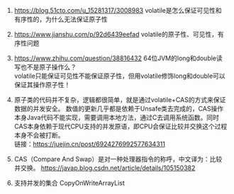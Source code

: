 
1. https://blog.51cto.com/u_15281317/3008983 volatile是怎么保证可见性和有序性的，为什么无法保证原子性

2. https://www.jianshu.com/p/92d6439eefad volatile的原子性、可见性，有序性问题 

3. https://www.zhihu.com/question/38816432 64位JVM的long和double读写也不是原子操作么？   
    volatile只能保证可见性不能保证原子性，但用volatile修饰long和double可以保证其操作原子性！ 
    
4. 原子类的代码并不复杂，逻辑都很简单，就是通过volatile+CAS的方式来保证数据的并发安全。
   数值的更新几乎都是依赖于Unsafe类去完成的，CAS操作本身Java代码不能实现，需要调用本地方法，通过C去调用系统函数。同时CAS本身依赖于现代CPU支持的并发原语，即CPU会保证比较并交换这个过程本身不会被打断。   
   链接：https://juejin.cn/post/6924276992577634311
   
5. CAS（Compare And Swap）是对一种处理器指令的称呼，中文译为：比较并交换。 
    https://javap.blog.csdn.net/article/details/105150382 
    
6. 支持并发的集合 CopyOnWriteArrayList 
    
    
    



